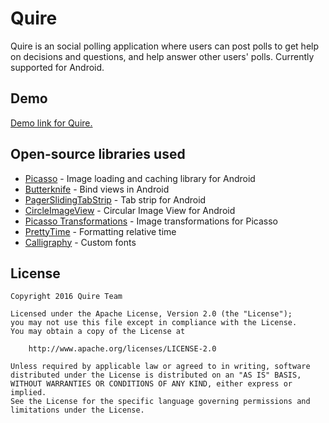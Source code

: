 # Quire

Quire is an social polling application where users can post polls to get help on decisions and questions, and help answer other users' polls. Currently supported for Android.

## Demo

[Demo link for Quire.](https://www.youtube.com/watch?v=gwb88MMpkkk&feature=youtu.be)

## Open-source libraries used

- [Picasso](http://square.github.io/picasso/) - Image loading and caching library for Android
- [Butterknife](https://github.com/JakeWharton/butterknife) - Bind views in Android
- [PagerSlidingTabStrip](https://github.com/astuetz/PagerSlidingTabStrip) - Tab strip for Android
- [CircleImageView](https://github.com/hdodenhof/CircleImageView) - Circular Image View for Android
- [Picasso Transformations](https://github.com/wasabeef/picasso-transformations) - Image transformations for Picasso
- [PrettyTime](https://github.com/ocpsoft/prettytime) - Formatting relative time
- [Calligraphy](https://github.com/chrisjenx/Calligraphy) - Custom fonts

## License

    Copyright 2016 Quire Team

    Licensed under the Apache License, Version 2.0 (the "License");
    you may not use this file except in compliance with the License.
    You may obtain a copy of the License at

        http://www.apache.org/licenses/LICENSE-2.0

    Unless required by applicable law or agreed to in writing, software
    distributed under the License is distributed on an "AS IS" BASIS,
    WITHOUT WARRANTIES OR CONDITIONS OF ANY KIND, either express or implied.
    See the License for the specific language governing permissions and
    limitations under the License.
